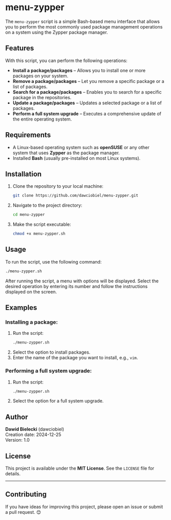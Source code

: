 # menu-zypper

The `menu-zypper` script is a simple Bash-based menu interface that allows you to perform the most commonly used package management operations on a system using the Zypper package manager.

## Features

With this script, you can perform the following operations:
- **Install a package/packages** – Allows you to install one or more packages on your system.
- **Remove a package/packages** – Let you remove a specific package or a list of packages.
- **Search for a package/packages** – Enables you to search for a specific package in the repositories.
- **Update a package/packages** – Updates a selected package or a list of packages.
- **Perform a full system upgrade** – Executes a comprehensive update of the entire operating system.

## Requirements

- A Linux-based operating system such as **openSUSE** or any other system that uses **Zypper** as the package manager.
- Installed **Bash** (usually pre-installed on most Linux systems).

## Installation

1. Clone the repository to your local machine:
   ```bash
   git clone https://github.com/dawciobiel/menu-zypper.git
   ```

2. Navigate to the project directory:
   ```bash
   cd menu-zypper
   ```

3. Make the script executable:
   ```bash
   chmod +x menu-zypper.sh
   ```

## Usage

To run the script, use the following command:
```bash
./menu-zypper.sh
```

After running the script, a menu with options will be displayed. Select the desired operation by entering its number and follow the instructions displayed on the screen.

## Examples

### Installing a package:
1. Run the script:
   ```bash
   ./menu-zypper.sh
   ```
2. Select the option to install packages.
3. Enter the name of the package you want to install, e.g., `vim`.

### Performing a full system upgrade:
1. Run the script:
   ```bash
   ./menu-zypper.sh
   ```
2. Select the option for a full system upgrade.

## Author

**Dawid Bielecki** (dawciobiel)  
Creation date: 2024-12-25  
Version: 1.0

## License

This project is available under the **MIT License**. See the `LICENSE` file for details.

---

## Contributing

If you have ideas for improving this project, please open an issue or submit a pull request. 😊
